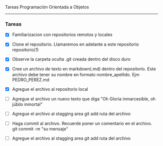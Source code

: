 ﻿Tareas Programación Orientada a Objetos

-------------

### Tareas


- [x] Familiarizacion con repositorios remotos y locales
- [x] Clone el repositorio. Llamaremos en adelante a este repositorio repositorio(1)
- [x] Observe la carpeta oculta .git creada dentro del disco duro
- [x] Cree un archivo de texto en markdown(.md) dentro del repositorio. Este archivo debe tener su nombre en formato nombre\_apellido. Ejm PEDRO\_PEREZ.md
- [x] Agregue el archivo al repositorio local
- [ ] Agregue el archivo un nuevo texto que diga "Oh Gloria inmarcesible, oh júbilo inmortal"

- [ ] Agregue el archivo al stagging area git add ruta del archivo

- [ ] Haga commit al archivo. Recuerde poner un comentario en el archivo. git commit -m "su mensaje"

- [ ] Agregue el archivo al stagging area git add ruta del archivo
